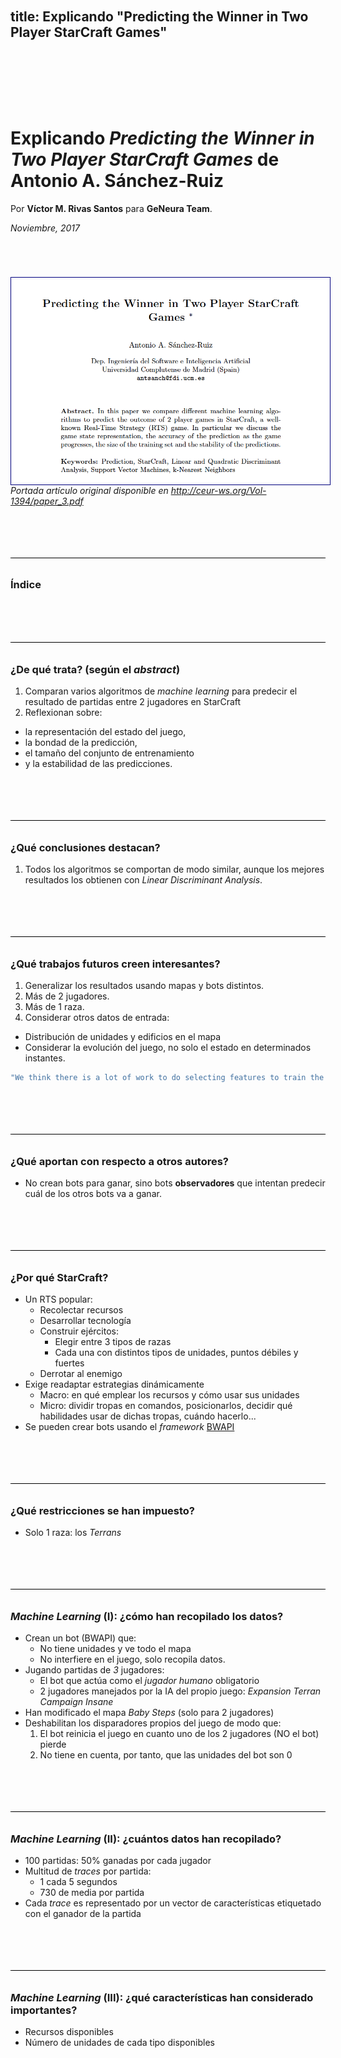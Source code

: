 title: Explicando "Predicting the Winner in Two Player StarCraft Games"
-----
# Explicando _Predicting the Winner in Two Player StarCraft Games_ de Antonio A. Sánchez-Ruiz
Por **Víctor M. Rivas Santos** para **GeNeura Team**.

_Noviembre, 2017_


![Portada artículo original](images/portada-articulo-original.png)
*Portada artículo original disponible en http://ceur-ws.org/Vol-1394/paper_3.pdf*

### Índice

### ¿De qué trata? (según el _abstract_)

1. Comparan varios algoritmos de _machine learning_ para predecir el resultado de partidas entre 2 jugadores en StarCraft
2. Reflexionan sobre:
  * la representación del estado del juego,
  * la bondad de la predicción,
  * el tamaño del conjunto de entrenamiento
  * y la estabilidad de las predicciones.

### ¿Qué conclusiones destacan?
1. Todos los algoritmos se comportan de modo similar, aunque los mejores resultados los obtienen con _Linear Discriminant Analysis_.

### ¿Qué trabajos futuros creen interesantes?
1. Generalizar los resultados usando mapas y bots distintos.
1. Más de 2 jugadores.
1. Más de 1 raza.
1. Considerar otros datos de entrada:
  * Distribución de unidades y edificios en el mapa
  * Considerar la evolución del juego, no solo el estado en determinados instantes.

```js
"We think there is a lot of work to do selecting features to train the classiers."
```

### ¿Qué aportan con respecto a otros autores?
* No crean bots para ganar, sino bots **observadores** que intentan predecir cuál de los otros bots va a ganar.

### ¿Por qué StarCraft?
* Un RTS popular:
  * Recolectar recursos
  * Desarrollar tecnología
  * Construir ejércitos:
    * Elegir entre 3 tipos de razas
    * Cada una con distintos tipos de unidades, puntos débiles y fuertes
  * Derrotar al enemigo
* Exige readaptar estrategias dinámicamente
  * Macro: en qué emplear los recursos y cómo usar sus unidades
  * Micro: dividir tropas en comandos, posicionarlos, decidir qué habilidades usar de dichas tropas, cuándo hacerlo...
* Se pueden crear bots usando el _framework_ [BWAPI](http://bwapi.github.io/)

### ¿Qué restricciones se han impuesto?
* Solo 1 raza: los _Terrans_

### _Machine Learning_ (I): ¿cómo han recopilado los datos?
* Crean un bot (BWAPI) que:
  * No tiene unidades y ve todo el mapa
  * No interfiere en el juego, solo recopila datos.
* Jugando partidas de *3* jugadores:
  * El bot que actúa como el _jugador humano_ obligatorio
  * 2 jugadores manejados por la IA del propio juego: _Expansion Terran Campaign Insane_
* Han modificado el mapa _Baby Steps_ (solo para 2 jugadores)
* Deshabilitan los disparadores propios del juego de modo que:
  1. El bot reinicia el juego en cuanto uno de los 2 jugadores (NO el bot) pierde
  1. No tiene en cuenta, por tanto, que las unidades del bot son 0

### _Machine Learning_ (II): ¿cuántos datos han recopilado?
* 100 partidas: 50% ganadas por cada jugador
* Multitud de _traces_ por partida:
  * 1 cada 5 segundos
  * 730 de media por partida
* Cada _trace_ es representado por un vector de características etiquetado con el ganador de la partida

### _Machine Learning_ (III): ¿qué características han considerado importantes?
* Recursos disponibles
* Número de unidades de cada tipo disponibles


<!--
..........................................................................................................................................................
..........................................................................................................................................................
..........................................................................................................................................................
..........................................................................................................................................................
-->

<!--

Estilos

-->

<style>
@media screen {
  .markdown-body h1
  , .markdown-body h2
  , .markdown-body h3
  , .markdown-body img
  , h1, h2, h3, img {
    margin-top: 5em;
  }
}

nav {
  display: none;
}
.markdown-body h3
, h3 {
  padding-top: 2em;
  border-top: 1px solid black;
}

h3.ejercicio
, h3.ejercicio+* {
  border-left: solid 1px green;
  background-color: rgba( 0,127,0, 0.1);
  padding-right: 0.2em;
  padding-bottom: 1em;
}

h3.ejercicio {
  margin-bottom: 0em;
  padding-left: .5em;
  padding-bottom: .5em;
  padding-top: 0.2em;
  border-top-width: 0px;
}

h3.error
, h3.error+* {
  border-left: solid 1px red;
  background-color: rgba( 127,0, 0, 0.1);
  padding-right: 0.2em;
}

h3.error {
  color: red;
  margin-bottom: 0em;
  padding-left: .5em;
  padding-bottom: .5em;
  border-top-width: 0px;
  padding-top: 0.2em;

}

.markdown-body img
, img {
  border: 1px solid rgb(0,0,127);
  padding: 0.2em;
  text-align: center;
}

.destacar {
  font-size: bold;
  color: rgb( 0, 0, 127);
}

img {
  text-align: left;
  display: block;
}
.nav-list{
  width: 20em;
  position: relative;
}
li.sidebar-header-1,
li.sidebar-header-1 a,
li.sidebar-header-2,
li.sidebar-header-2 a,
li.sidebar-header-3,
li.sidebar-header-3 a {
  width: 20em;
  height: 1.5em;
  font-size: 7pt;
}

</style>


<!--

Funciones en JavaScript

-->
<script>
//Tratamiento de imágenes
// 1. Añado evento onclick
// 2. Redimensiono al 90% de la página
var imgs=document.getElementsByTagName( "img" );
for( var i=0; i<imgs.length; ++i ) {
  var im=imgs[i];
  im.onclick=function() { location=this.src; }
  im.title=imgs[i].alt+ " (Click para aumentar)";
  im.style="width: 50%; height: 50%; "
}

// generación del indice
var msj="";
var h2=document.getElementsByTagName("h2");
for( var i=2; i<h2.length; ++i ) {
  msj+="<p><a href='#"+h2[i].id+"'>"+h2[i].innerText+"</a></p>\n"
}

var e=document.createElement( "div" );
e.style="margin-left: 3em;"
e.innerHTML=msj;
var i=document.getElementById("1.-introducción")
i.parentNode.insertBefore(e,i );
</script>
